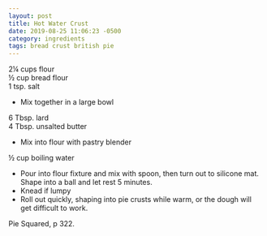 ```yaml
---
layout: post
title: Hot Water Crust
date: 2019-08-25 11:06:23 -0500
category: ingredients
tags: bread crust british pie
---
```

2¼ cups flour  
½ cup bread flour  
1 tsp. salt  

  * Mix together in a large bowl

6 Tbsp. lard  
4 Tbsp. unsalted butter  

  * Mix into flour with pastry blender

½ cup boiling water  

  * Pour into flour fixture and mix with spoon, then turn out to silicone mat.  Shape into a ball and let rest 5 minutes.
  * Knead if lumpy
  * Roll out quickly, shaping into pie crusts while warm, or the dough will get difficult to work.

Pie Squared, p 322.  
